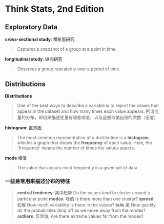 # Think Stats, 2nd Edition

## Exploratory Data

**cross-sectional study**: 横断面研究
> Captures a snapshot of a group at a point in time.

**longitudinal study**: 纵向研究
> Observes a group repeatedly over a period of time.

## Distributions

**Distributions**
> One of the best ways to describe a variable is to report the values that appear in the dataset and how many times each value appears.
> 所谓变量的分布，即用来描述变量有哪些取值，以及这些取值出现的次数（密度）

**histogram**: 直方图
> The most common representation of a distribution is a **histogram**, whichis a graph that shows the **frequency** of each value. Here, the 'frequency' means the number of times the values appers.

**mode** 峰值
> The value that occurs most frequently in a given set of data.

### 一些差常用来描述分布的特征

> **central tendency**: 集中趋势 Do the values tend to cluster around a particular point 
> **modes**: 峰值 Is there more than one cluster?
> **spread** 松散 How much variability is there in the values?
> **tails** 尾 How quickly do the probabilities drop off as we move away from the modes?
> **outliers**: 异常值, Are there extreme values far from the modes?
